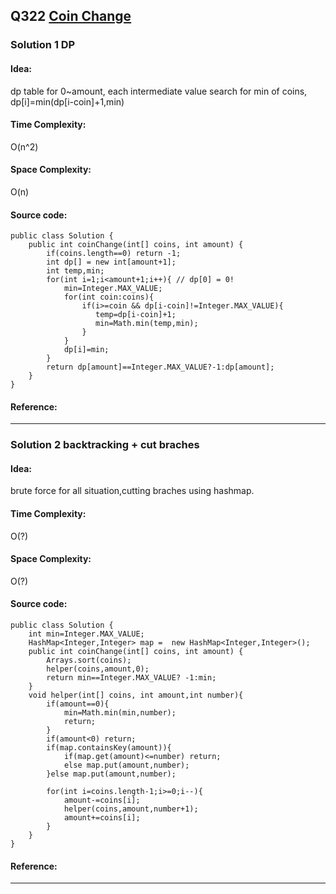 ## Q322 [Coin Change](https://leetcode.com/problems/coin-change/) 

### Solution 1 DP
#### Idea:
dp table for 0~amount, each intermediate value search for min of coins, dp[i]=min(dp[i-coin]+1,min)
#### Time Complexity:
O(n^2)
#### Space Complexity:
O(n)
#### Source code:
```
public class Solution {
    public int coinChange(int[] coins, int amount) {
        if(coins.length==0) return -1;
        int dp[] = new int[amount+1];
        int temp,min;
        for(int i=1;i<amount+1;i++){ // dp[0] = 0!
            min=Integer.MAX_VALUE;
            for(int coin:coins){
                if(i>=coin && dp[i-coin]!=Integer.MAX_VALUE){
                   temp=dp[i-coin]+1; 
                   min=Math.min(temp,min);
                }
            }
            dp[i]=min;
        }
        return dp[amount]==Integer.MAX_VALUE?-1:dp[amount];
    }
}
```
#### Reference:

---

### Solution 2 backtracking + cut braches
#### Idea:
brute force for all situation,cutting braches using hashmap.
#### Time Complexity:
O(?)
#### Space Complexity:
O(?)
#### Source code:
```
public class Solution {
    int min=Integer.MAX_VALUE;
    HashMap<Integer,Integer> map =  new HashMap<Integer,Integer>();
    public int coinChange(int[] coins, int amount) {
        Arrays.sort(coins);
        helper(coins,amount,0);
        return min==Integer.MAX_VALUE? -1:min;
    }
    void helper(int[] coins, int amount,int number){
        if(amount==0){
            min=Math.min(min,number);
            return;
        }
        if(amount<0) return;
        if(map.containsKey(amount)){
            if(map.get(amount)<=number) return;
            else map.put(amount,number);
        }else map.put(amount,number);
        
        for(int i=coins.length-1;i>=0;i--){
            amount-=coins[i];
            helper(coins,amount,number+1);
            amount+=coins[i];
        }
    }
}
```
#### Reference:

---